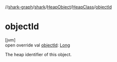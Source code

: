 //[shark-graph](../../../../index.md)/[shark](../../index.md)/[HeapObject](../index.md)/[HeapClass](index.md)/[objectId](object-id.md)

# objectId

[jvm]\
open override val [objectId](object-id.md): [Long](https://kotlinlang.org/api/latest/jvm/stdlib/kotlin/-long/index.html)

The heap identifier of this object.
